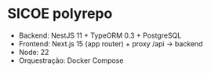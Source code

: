 # SICOE polyrepo

- Backend: NestJS 11 + TypeORM 0.3 + PostgreSQL
- Frontend: Next.js 15 (app router) + proxy /api → backend
- Node: 22
- Orquestração: Docker Compose
